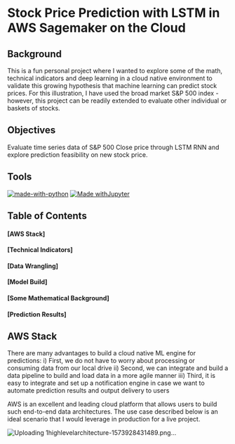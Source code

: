 # Stock Price Prediction with LSTM in AWS Sagemaker on the Cloud

## Background
This is a fun personal project where I wanted to explore some of the math, technical indicators and deep learning in a cloud native environment to validate this growing hypothesis that machine learning can predict stock prices. For this illustration, I have used the broad market S&P 500 index - however, this project can be readily extended to evaluate other individual or baskets of stocks.

## Objectives
Evaluate time series data of S&P 500 Close price through LSTM RNN and explore prediction feasibility on new stock price.

## Tools
[![made-with-python](https://img.shields.io/badge/Made%20with-Python-1f425f.svg)](https://www.python.org/)
[![Made withJupyter](https://img.shields.io/badge/Made%20with-Jupyter-orange?style=for-the-badge&logo=Jupyter)](https://jupyter.org/try)

## Table of Contents
#### [AWS Stack]
#### [Technical Indicators]
#### [Data Wrangling]
#### [Model Build]
#### [Some Mathematical Background]
#### [Prediction Results]

## AWS Stack
There are many advantages to build a cloud native ML engine for predictions:
i) First, we do not have to worry about processing or consuming data from our local drive
ii) Second, we can integrate and build a data pipeline to build and load data in a more agile manner
iii) Third, it is easy to integrate and set up a notification engine in case we want to automate prediction results and output delivery to users

AWS is an excellent and leading cloud platform that allows users to build such end-to-end data architectures. The use case described below is an ideal scenario that I would leverage in production for a live project.

![Uploading 1highlevelarchitecture-1573928431489.png…](https://www.youtube.com/watch?v=Lu9QVJ0Rml4)
